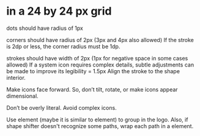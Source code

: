 # in a 24 by 24 px grid

dots should have radius of 1px

corners should have radius of 2px (3px and 4px also allowed)
  If the stroke is 2dp or less, the corner radius must be 1dp.

strokes should have width of 2px (1px for negative space in some cases allowed)
  If a system icon requires complex details, subtle adjustments can be made to improve its legibility = 1.5px
  Align the stroke to the shape interior.

Make icons face forward. So, don’t tilt, rotate, or make icons appear dimensional.

Don’t be overly literal. Avoid complex icons.

Use <g> element (maybe it is similar to <group> element) to group <paths> in the logo.
Also, if shape shifter doesn't recognize some paths, wrap each path in a <g> element.